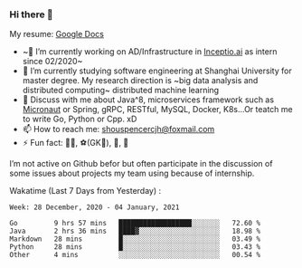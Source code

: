 ### Hi there 👋

My resume: [Google Docs](https://docs.google.com/document/d/1o7iQKDF-_HZUHg6cGiCSl6txrcuQ2tbQttHFFAUeRhc/edit?usp=sharing)

- ~🔭 I’m currently working on AD/Infrastructure in [Inceptio.ai](https://www.inceptio.ai/) as intern since 02/2020~
- 🌱 I’m currently studying software engineering at Shanghai University for master degree. My research direction is ~big data analysis and distributed computing~ distributed machine learning
- 💬 Discuss with me about Java^8, microservices framework such as [Micronaut](http://micronaut.io/) or Spring, gRPC, RESTful, MySQL, Docker, K8s...Or teatch me to write Go, Python or Cpp. xD
- 📫 How to reach me: shouspencercjh@foxmail.com
- ⚡ Fun fact: 🚴‍♂️, ⚽(GK🥅), 🏓, 🏸

I’m not active on Github befor but often participate in the discussion of some issues about projects my team using because of internship.

Wakatime (Last 7 Days from Yesterday) :

<!--START_SECTION:waka-->
```text
Week: 28 December, 2020 - 04 January, 2021

Go         9 hrs 57 mins   ██████████████████░░░░░░░   72.60 % 
Java       2 hrs 36 mins   ████▓░░░░░░░░░░░░░░░░░░░░   18.98 % 
Markdown   28 mins         █░░░░░░░░░░░░░░░░░░░░░░░░   03.49 % 
Python     28 mins         █░░░░░░░░░░░░░░░░░░░░░░░░   03.43 % 
Other      4 mins          ░░░░░░░░░░░░░░░░░░░░░░░░░   00.54 % 
```
<!--END_SECTION:waka-->
